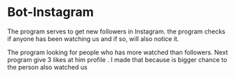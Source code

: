 # Bot-Instagram
The program serves to get new followers in Instagram. the program checks if anyone has been watching us and if so, will also notice it.

The program looking for people who has more watched than followers. Next program give 3 likes at him profile . I made that because is bigger chance to the person also watched us
